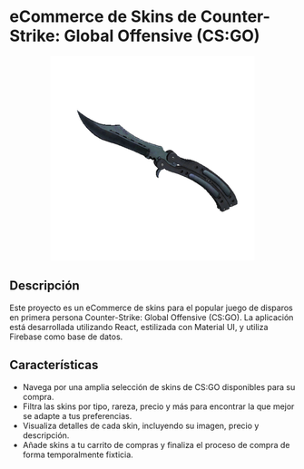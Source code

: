 # eCommerce de Skins de Counter-Strike: Global Offensive (CS:GO)

<div style="text-align:center;">
  <img src="/public/img/skins/skin-0.png" alt="CS:GO Skins eCommerce">
</div>

## Descripción

Este proyecto es un eCommerce de skins para el popular juego de disparos en primera persona Counter-Strike: Global Offensive (CS:GO). La aplicación está desarrollada utilizando React, estilizada con Material UI, y utiliza Firebase como base de datos.

## Características

- Navega por una amplia selección de skins de CS:GO disponibles para su compra.
- Filtra las skins por tipo, rareza, precio y más para encontrar la que mejor se adapte a tus preferencias.
- Visualiza detalles de cada skin, incluyendo su imagen, precio y descripción.
- Añade skins a tu carrito de compras y finaliza el proceso de compra de forma temporalmente fixticia.
